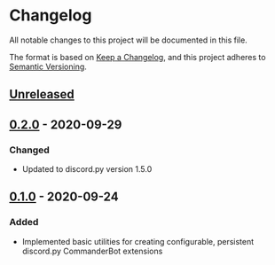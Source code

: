 # Changelog

All notable changes to this project will be documented in this file.

The format is based on [Keep a Changelog](https://keepachangelog.com/en/1.0.0/), and this project adheres to [Semantic Versioning](https://semver.org/spec/v2.0.0.html).

## [Unreleased]

## [0.2.0] - 2020-09-29

### Changed

- Updated to discord.py version 1.5.0

## [0.1.0] - 2020-09-24

### Added

- Implemented basic utilities for creating configurable, persistent discord.py CommanderBot extensions

[unreleased]: https://github.com/CommanderBot-Dev/commanderbot-lib/compare/v0.2.0...HEAD
[0.2.0]: https://github.com/CommanderBot-Dev/commanderbot-lib/compare/v0.1.0...v0.2.0
[0.1.0]: https://github.com/CommanderBot-Dev/commanderbot-lib/releases/tag/v0.1.0
